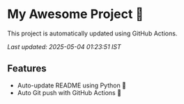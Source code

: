 # My Awesome Project 🚀

This project is automatically updated using GitHub Actions.

_Last updated: 2025-05-04 01:23:51 IST_

## Features
- Auto-update README using Python 🐍
- Auto Git push with GitHub Actions 🤖
